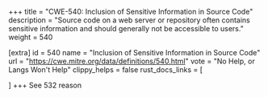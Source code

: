 +++
title = "CWE-540: Inclusion of Sensitive Information in Source Code"
description	= "Source code on a web server or repository often contains sensitive information and should generally not be accessible to users."
weight = 540

[extra]
id = 540
name = "Inclusion of Sensitive Information in Source Code"
url = "https://cwe.mitre.org/data/definitions/540.html"
vote = "No Help, or Langs Won't Help"
clippy_helps = false
rust_docs_links = [
	
]
+++
See 532 reason

